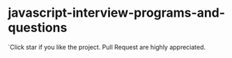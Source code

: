 # javascript-interview-programs-and-questions

`Click star if you like the project. Pull Request are highly appreciated.
